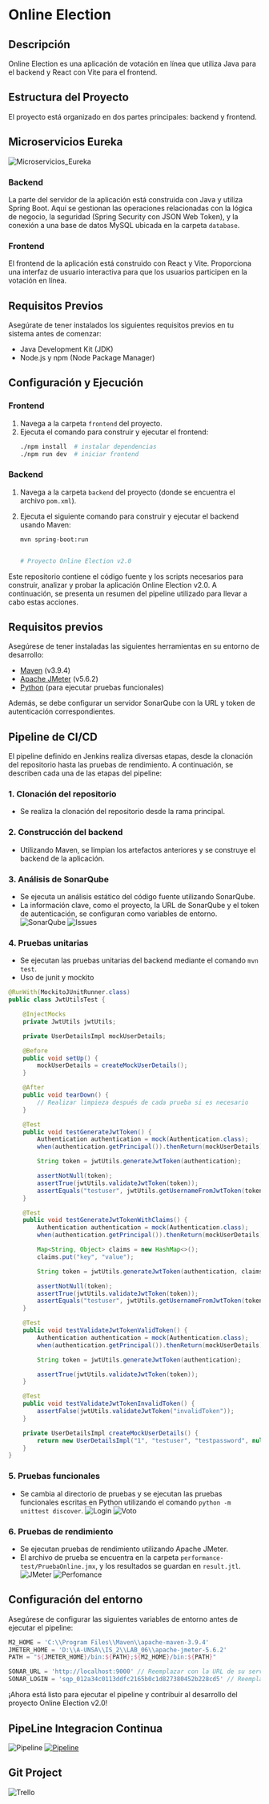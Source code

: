 ﻿# Online Election

## Descripción
Online Election es una aplicación de votación en línea que utiliza Java para el backend y React con Vite para el frontend.

## Estructura del Proyecto
El proyecto está organizado en dos partes principales: backend y frontend.

## Microservicios Eureka
![Microservicios_Eureka](img/9.jpg)
### Backend
La parte del servidor de la aplicación está construida con Java y utiliza Spring Boot. Aquí se gestionan las operaciones relacionadas con la lógica de negocio, la seguridad (Spring Security con JSON Web Token), y la conexión a una base de datos MySQL ubicada en la carpeta `database`.

### Frontend
El frontend de la aplicación está construido con React y Vite. Proporciona una interfaz de usuario interactiva para que los usuarios participen en la votación en línea.

## Requisitos Previos
Asegúrate de tener instalados los siguientes requisitos previos en tu sistema antes de comenzar:

- Java Development Kit (JDK)
- Node.js y npm (Node Package Manager)

## Configuración y Ejecución

### Frontend
1. Navega a la carpeta `frontend` del proyecto.
2. Ejecuta el comando para construir y ejecutar el frontend:
   ```bash
   ./npm install  # instalar dependencias
   ./npm run dev  # iniciar frontend

### Backend
1. Navega a la carpeta `backend` del proyecto (donde se encuentra el archivo `pom.xml`).
2. Ejecuta el siguiente comando para construir y ejecutar el backend usando Maven:

   ```bash
   mvn spring-boot:run


   # Proyecto Online Election v2.0

Este repositorio contiene el código fuente y los scripts necesarios para construir, analizar y probar la aplicación Online Election v2.0. A continuación, se presenta un resumen del pipeline utilizado para llevar a cabo estas acciones.

## Requisitos previos

Asegúrese de tener instaladas las siguientes herramientas en su entorno de desarrollo:

- [Maven](https://maven.apache.org/) (v3.9.4)
- [Apache JMeter](https://jmeter.apache.org/) (v5.6.2)
- [Python](https://www.python.org/) (para ejecutar pruebas funcionales)

Además, se debe configurar un servidor SonarQube con la URL y token de autenticación correspondientes.

## Pipeline de CI/CD

El pipeline definido en Jenkins realiza diversas etapas, desde la clonación del repositorio hasta las pruebas de rendimiento. A continuación, se describen cada una de las etapas del pipeline:

### 1. **Clonación del repositorio**
   - Se realiza la clonación del repositorio desde la rama principal.

### 2. **Construcción del backend**
   - Utilizando Maven, se limpian los artefactos anteriores y se construye el backend de la aplicación.

### 3. **Análisis de SonarQube**
   - Se ejecuta un análisis estático del código fuente utilizando SonarQube.
   - La información clave, como el proyecto, la URL de SonarQube y el token de autenticación, se configuran como variables de entorno.
![SonarQube](img/1.jpg)
![Issues](img/2.jpg)

### 4. **Pruebas unitarias**
   - Se ejecutan las pruebas unitarias del backend mediante el comando `mvn test`.
   - Uso de junit y mockito
``` java
@RunWith(MockitoJUnitRunner.class)
public class JwtUtilsTest {

    @InjectMocks
    private JwtUtils jwtUtils;

    private UserDetailsImpl mockUserDetails;

    @Before
    public void setUp() {
        mockUserDetails = createMockUserDetails();
    }

    @After
    public void tearDown() {
        // Realizar limpieza después de cada prueba si es necesario
    }

    @Test
    public void testGenerateJwtToken() {
        Authentication authentication = mock(Authentication.class);
        when(authentication.getPrincipal()).thenReturn(mockUserDetails);

        String token = jwtUtils.generateJwtToken(authentication);

        assertNotNull(token);
        assertTrue(jwtUtils.validateJwtToken(token));
        assertEquals("testuser", jwtUtils.getUsernameFromJwtToken(token));
    }

    @Test
    public void testGenerateJwtTokenWithClaims() {
        Authentication authentication = mock(Authentication.class);
        when(authentication.getPrincipal()).thenReturn(mockUserDetails);

        Map<String, Object> claims = new HashMap<>();
        claims.put("key", "value");

        String token = jwtUtils.generateJwtToken(authentication, claims);

        assertNotNull(token);
        assertTrue(jwtUtils.validateJwtToken(token));
        assertEquals("testuser", jwtUtils.getUsernameFromJwtToken(token));
    }

    @Test
    public void testValidateJwtTokenValidToken() {
        Authentication authentication = mock(Authentication.class);
        when(authentication.getPrincipal()).thenReturn(mockUserDetails);

        String token = jwtUtils.generateJwtToken(authentication);

        assertTrue(jwtUtils.validateJwtToken(token));
    }

    @Test
    public void testValidateJwtTokenInvalidToken() {
        assertFalse(jwtUtils.validateJwtToken("invalidToken"));
    }

    private UserDetailsImpl createMockUserDetails() {
        return new UserDetailsImpl("1", "testuser", "testpassword", null);
    }
}
```

### 5. **Pruebas funcionales**
   - Se cambia al directorio de pruebas y se ejecutan las pruebas funcionales escritas en Python utilizando el comando `python -m unittest discover`.
![Login](img/3.jpg)
![Voto](img/4.jpg)
### 6. **Pruebas de rendimiento**
   - Se ejecutan pruebas de rendimiento utilizando Apache JMeter.
   - El archivo de prueba se encuentra en la carpeta `performance-test/PruebaOnline.jmx`, y los resultados se guardan en `result.jtl`.
     ![JMeter](img/6.jpg)
     ![Perfomance](img/7.jpg)

## Configuración del entorno

Asegúrese de configurar las siguientes variables de entorno antes de ejecutar el pipeline:

```groovy
M2_HOME = 'C:\\Program Files\\Maven\\apache-maven-3.9.4'
JMETER_HOME = 'D:\\A-UNSA\\IS_2\\LAB_06\\apache-jmeter-5.6.2'
PATH = "${JMETER_HOME}/bin:${PATH};${M2_HOME}/bin:${PATH}"

SONAR_URL = 'http://localhost:9000' // Reemplazar con la URL de su servidor SonarQube
SONAR_LOGIN = 'sqp_012a34c0113ddfc2165b0c1d827380452b228cd5' // Reemplazar con su token de autenticación de SonarQube
```

¡Ahora está listo para ejecutar el pipeline y contribuir al desarrollo del proyecto Online Election v2.0!

## PipeLine Integracion Continua
![Pipeline](img/5.jpg)
[![Pipeline](img/5.jpg)](https://www.youtube.com/watch?v=LwkvyKOG5EM)

## Git Project
![Trello](img/8.jpg)

